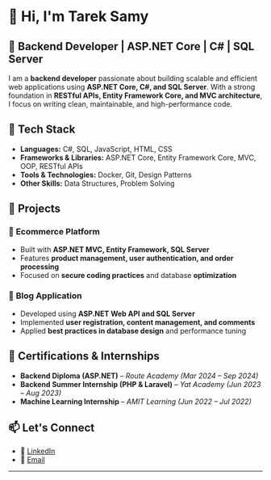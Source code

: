 # 👋 Hi, I'm **Tarek Samy**  

## 🚀 Backend Developer | ASP.NET Core | C# | SQL Server  

I am a **backend developer** passionate about building scalable and efficient web applications using **ASP.NET Core, C#, and SQL Server**. With a strong foundation in **RESTful APIs, Entity Framework Core, and MVC architecture**, I focus on writing clean, maintainable, and high-performance code.  

## 🔧 Tech Stack  
- **Languages:** C#, SQL, JavaScript, HTML, CSS  
- **Frameworks & Libraries:** ASP.NET Core, Entity Framework Core, MVC, OOP, RESTful APIs  
- **Tools & Technologies:** Docker, Git, Design Patterns  
- **Other Skills:** Data Structures, Problem Solving  

## 📌 Projects  
### 🛒 **Ecommerce Platform**  
- Built with **ASP.NET MVC, Entity Framework, SQL Server**  
- Features **product management, user authentication, and order processing**  
- Focused on **secure coding practices** and database **optimization**  

### 📝 **Blog Application**  
- Developed using **ASP.NET Web API and SQL Server**  
- Implemented **user registration, content management, and comments**  
- Applied **best practices in database design** and performance tuning  

## 📜 Certifications & Internships  
- **Backend Diploma (ASP.NET)** – *Route Academy (Mar 2024 – Sep 2024)*  
- **Backend Summer Internship (PHP & Laravel)** – *Yat Academy (Jun 2023 – Aug 2023)*  
- **Machine Learning Internship** – *AMIT Learning (Jun 2022 – Jul 2022)*  

## 📫 Let's Connect  
- 🔗 [LinkedIn](https://www.linkedin.com/in/tarek-samy)  
- 📧 [Email](mailto:tareksamy124@gmail.com)  

---
